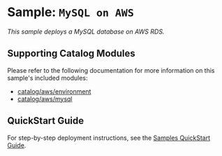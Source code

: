# Sample: `MySQL on AWS`

_This sample deploys a MySQL database on AWS RDS._

## Supporting Catalog Modules

Please refer to the following documentation for more information on this sample's included
modules:

* [catalog/aws/environment](../../catalog/aws/environment/README.md)
* [catalog/aws/mysql](../../catalog/aws/mysql/README.md)

## QuickStart Guide

For step-by-step deployment instructions, see the
[Samples QuickStart Guide](../../docs/getting_started/samples.md).
